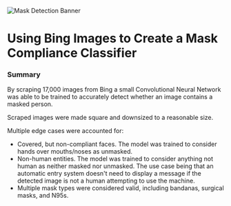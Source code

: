 ![Mask Detection Banner](https://i.imgur.com/mU4ezLO.png)

# Using Bing Images to Create a Mask Compliance Classifier

### Summary
By scraping 17,000 images from Bing a small Convolutional Neural Network was able to be trained to accurately detect whether an image contains a masked person. 

Scraped images were made square and downsized to a reasonable size. 

Multiple edge cases were accounted for:
* Covered, but non-compliant faces. The model was trained to consider hands over mouths/noses as unmasked.
* Non-human entities. The model was trained to consider anything not human as neither masked nor unmasked.
The use case being that an automatic entry system doesn't need to display a message if the detected image is not a human attempting to use the machine.
* Multiple mask types were considered valid, including bandanas, surgical masks, and N95s.
